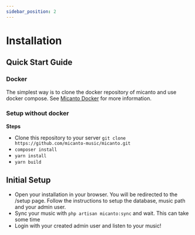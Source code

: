 ```yaml
---
sidebar_position: 2
---
```


# Installation

## Quick Start Guide
### Docker
The simplest way is to clone the docker repository of micanto and use docker compose. See <a href="https://github.com/micanto-music/docker">Micanto Docker</a> for more information.

### Setup without docker

**Steps**
* Clone this repository to your server `git clone https://github.com/micanto-music/micanto.git`
* `composer install`
* `yarn install`
* `yarn build`

## Initial Setup
* Open your installation in your browser. You will be redirected to the /setup page. Follow the instructions to setup the database, music path and your admin user.
* Sync your music with `php artisan micanto:sync` and wait. This can take some time
* Login with your created admin user and listen to your music!
